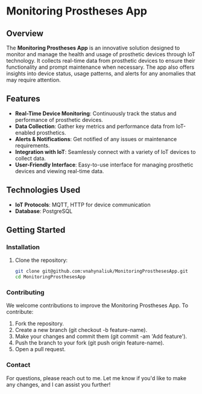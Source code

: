 # Monitoring Prostheses App

## Overview

The **Monitoring Prostheses App** is an innovative solution designed to monitor and manage the health and usage of prosthetic devices through IoT technology. It collects real-time data from prosthetic devices to ensure their functionality and prompt maintenance when necessary. The app also offers insights into device status, usage patterns, and alerts for any anomalies that may require attention.


## Features

- **Real-Time Device Monitoring**: Continuously track the status and performance of prosthetic devices.
- **Data Collection**: Gather key metrics and performance data from IoT-enabled prosthetics.
- **Alerts & Notifications**: Get notified of any issues or maintenance requirements.
- **Integration with IoT**: Seamlessly connect with a variety of IoT devices to collect data.
- **User-Friendly Interface**: Easy-to-use interface for managing prosthetic devices and viewing real-time data.

## Technologies Used

- **IoT Protocols**: MQTT, HTTP for device communication
- **Database**: PostgreSQL 

## Getting Started

### Installation

1. Clone the repository:
   ```bash
   git clone git@github.com:vnahynaliuk/MonitoringProsthesesApp.git
   cd MonitoringProsthesesApp

### Contributing

We welcome contributions to improve the Monitoring Prostheses App. To contribute:
1.	Fork the repository.
2.	Create a new branch (git checkout -b feature-name).
3.	Make your changes and commit them (git commit -am 'Add feature').
4.	Push the branch to your fork (git push origin feature-name).
5.	Open a pull request.

### Contact

For questions, please reach out to me.
Let me know if you'd like to make any changes, and I can assist you further!